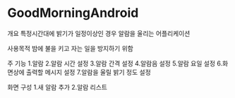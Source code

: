 # GoodMorningAndroid
개요
특정시간대에 밝기가 일정이상인 경우 알람을 울리는 어플리케이션

사용목적
밤에 불을 키고 자는 일을 방지하기 위함

주 기능
1.알람
2.알람 시간 설정
3.알람 간격 설정
4.알람음 설정
5.알람 요일 설정
6.화면상에 출력할 메시지 설정
7.알람을 울릴 밝기 정도 설정

화면 구성
1.새 알람 추가
2.알람 리스트



